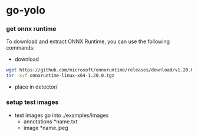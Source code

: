 # go-yolo

### get onnx runtime

To download and extract ONNX Runtime, you can use the following commands:

- download

```bash
wget https://github.com/microsoft/onnxruntime/releases/download/v1.20.0/onnxruntime-linux-x64-1.20.0.tgz
tar -xvf onnxruntime-linux-x64-1.20.0.tgz

```

- place in detector/


### setup test images
- test images go into ./examples/images
    - annotations *name.txt
    - image *name.jpeg
